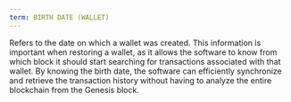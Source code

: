 ```yaml
---
term: BIRTH DATE (WALLET)
---
```


Refers to the date on which a wallet was created. This information is important when restoring a wallet, as it allows the software to know from which block it should start searching for transactions associated with that wallet. By knowing the birth date, the software can efficiently synchronize and retrieve the transaction history without having to analyze the entire blockchain from the Genesis block.